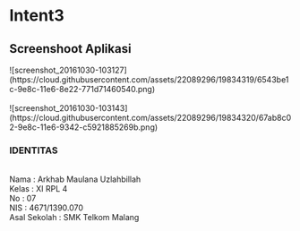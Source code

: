# Intent3

<h2> Screenshoot Aplikasi </h2>
![screenshot_20161030-103127](https://cloud.githubusercontent.com/assets/22089296/19834319/6543be1c-9e8c-11e6-8e22-771d71460540.png) <br> <br>
![screenshot_20161030-103143](https://cloud.githubusercontent.com/assets/22089296/19834320/67ab8c02-9e8c-11e6-9342-c5921885269b.png) <br>
<h3> IDENTITAS </h3> <br>
Nama : Arkhab Maulana Uzlahbillah <br> 
Kelas : XI RPL 4 <br>
No : 07 <br>
NIS : 4671/1390.070 <br> 
Asal Sekolah : SMK Telkom Malang <br> 
